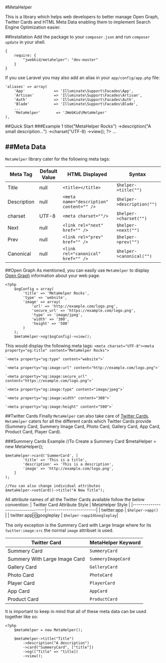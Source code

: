 #MetaHelper

This is a library which helps web developers to better manage Open Graph, Twitter Cards and HTML Meta Data enabling them to implement Search Engine Optimization easier.

##Installation
Add the package to your `composer.json` and run `composer update` in your shell.

    {
        require: {
            "jwebkid/metahelper": "dev-master"
        }
    }
    
If you use Laravel you may also add an alias in your `app/config/app.php` file:

    'aliases' => array(
        'App'             => 'Illuminate\Support\Facades\App',
        'Artisan'         => 'Illuminate\Support\Facades\Artisan',
        'Auth'            => 'Illuminate\Support\Facades\Auth',
        'Blade'           => 'Illuminate\Support\Facades\Blade',
        ...
        'MetaHelper'       => 'JWebKid\MetaHelper'
    ),

##Quick Start
###Example 1
    <html lang="en">
    <head>
        <?php
            $meta = new MetaHelper();
            $meta->title("MetaHelper Rocks")
                ->description("A small description...")
                ->charset("UTF-8)
                ->view();
        ?>
    ...

##Meta Data
---------
`MetaHelper` library cater for the following meta tags:

|Meta Tag     | Default Value      | HTML Displayed                                   | Syntax
|-------------|--------------------|--------------------------------------------------|-----------------------------
| Title       | null               | `<title></title>`                                | `$helper->title("")`
| Description | null               | `<meta name="description" content="" />`         | `$helper->description("")`
| charset     | UTF-8              | `<meta charset=""/>`                             | `$helper->charset("")`
| Next        | null               | `<link rel="next" href="" />`                    | `$helper->next("")`
| Prev        | null               | `<link rel="prev" href="" />`                    | `$helper->prev("")`
| Canonical   | null               | `<link rel="canonical" href="" />`               | `$helper->canonical("")`

##Open Graph
As mentioned, you can easily use `MetaHelper` to display [Open Graph](http://ogp.me/) information about your web page.

    <?php
        $ogConfig = array(
            'title' => 'MetaHelper Rocks',
            'type' => 'website',
            'image' => array(
                'url' => 'http://example.com/logo.png',
                'secure_url' => 'https://example.com/logo.png',
                'type' => 'image/jpeg',
                'width' => '300',
                'height' => '500'
            )
        );
        $metaHelper->og($ogConfig)->view();

This would display the following meta tags:
    `<meta charset="UTF-8"><meta property="og:title" content="MetaHelper Rocks">`
    
    `<meta property="og:type" content="website">`
    
    `<meta property="og:image:url" content="http://example.com/logo.png">`
    
    `<meta property="og:image:secure_url" content="https://example.com/logo.png">`
    
    `<meta property="og:image:type" content="image/jpeg">`
    
    `<meta property="og:image:width" content="300">`
    
    `<meta property="og:image:height" content="500">`

##Twitter Cards
Finally `MetaHelper` can also take care of [Twitter Cards](https://dev.twitter.com/docs/cards). `MetaHelper` caters for all the different cards which Twitter Cards provide (Summery Card, Summery Image Card, Photo Card, Gallery Card, App Card, Product Card, Player Card).

###Summery Cards Example
    //To Create a Summery Card
    $metaHelper = new MetaHelper();
    
    $metaHelper->card('SummerCard', [
            'title' => 'This is a title',
            'description' => 'This is a description',
            'image' => 'http://example.com/logo.png',
        ]
    );
    
    //You can also change individual attributes
    $metaHelper->setCard()->title("A New Title");

All attribute names of all the Twitter Cards available follow the below convention:
| Twitter Card Attribute Style     | MetaHelper Style        |
|----------------------------------|-------------------------|
| twitter:app                      | `$helper->app()`          |
| twitter:app:id:googleplay        | `$helper->appIdGoogleplay`|

The only exception is the Summery Card with Large Image where for its `twitter:image:src` the normal `image` attribuet is used.

| Twitter Card                   | MetaHelper Keyword  |
|--------------------------------|---------------------|
| Summery Card                   | `SummeryCard`    |
| Summery With Large Image Card  | `SummeryImageCard`|
| Gallery Card                   | `GalleryCard`|
| Photo Card                     | `PhotoCard`|
| Player Card                    | `PlayerCard`|
| App Card                       | `AppCard`    |        
| Product Card                   | `ProductCard`       |

It is important to keep in mind that all of these meta data can be used together like so:

    <?php
        $metaHelper = new MetaHelper();
        
        $metaHelper->title("Title")
            ->description("A description")
            ->card("SummeryCard", ["title"])
            ->og(["Title" => "title])
            ->view();
